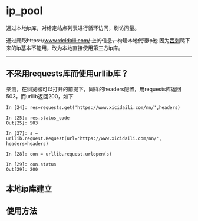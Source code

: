 # ip_pool

通过本地ip库，对给定站点列表进行循环访问，刷访问量。

<s>通过爬取https://www.xicidaili.com/ 上的信息，构建本地代理ip池</s>
因为[西刺](https://www.xicidaili.com)爬下来的ip基本不能用，改为本地直接使用第三方ip库。

***

## 不采用requests库而使用urllib库？

亲测，在浏览器可以打开的前提下，同样的headers配置，用requests库返回503，而urllib返回200，如下
```
In [24]: res=requests.get('https://www.xicidaili.com/nn/',headers)                                                                                                           

In [25]: res.status_code                                                                                                                                                     
Out[25]: 503
```
```
In [27]: s = urllib.request.Request(url='https://www.xicidaili.com/nn/', headers=headers)                                                                                    

In [28]: con = urllib.request.urlopen(s)                                                                                                                                     

In [29]: con.status                                                                                                                                                          
Out[29]: 200
```

## 本地ip库建立

## 使用方法
